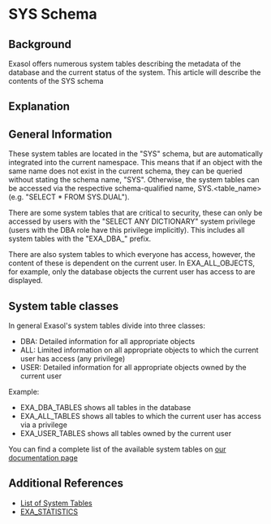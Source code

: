 # SYS Schema 
## Background

Exasol offers numerous system tables describing the metadata of the database and the current status of the system. This article will describe the contents of the SYS schema 

## Explanation

## General Information

These system tables are located in the "SYS" schema, but are automatically integrated into the current namespace. This means that if an object with the same name does not exist in the current schema, they can be queried without stating the schema name, "SYS". Otherwise, the system tables can be accessed via the respective schema-qualified name, SYS.<table_name> (e.g. "SELECT * FROM SYS.DUAL").

There are some system tables that are critical to security, these can only be accessed by users with the "SELECT ANY DICTIONARY" system privilege (users with the DBA role have this privilege implicitly). This includes all system tables with the "EXA_DBA_" prefix.

There are also system tables to which everyone has access, however, the content of these is dependent on the current user. In EXA_ALL_OBJECTS, for example, only the database objects the current user has access to are displayed.

## System table classes

In general Exasol's system tables divide into three classes:

* DBA: Detailed information for all appropriate objects
* ALL: Limited information on all appropriate objects to which the current user has access (any privilege)
* USER: Detailed information for all appropriate objects owned by the current user

Example:

* EXA_DBA_TABLES shows all tables in the database
* EXA_ALL_TABLES shows all tables to which the current user has access via a privilege
* EXA_USER_TABLES shows all tables owned by the current user

You can find a complete list of the available system tables on [our documentation page](https://docs.exasol.com/sql_references/metadata/metadata_system_tables.htm#Metadata_System_Tables)

## Additional References

* [List of System Tables](https://docs.exasol.com/sql_references/metadata/metadata_system_tables.htm#Metadata_System_Tables)
* [EXA_STATISTICS](https://exasol.my.site.com/s/article/EXA-STATISTICS)
